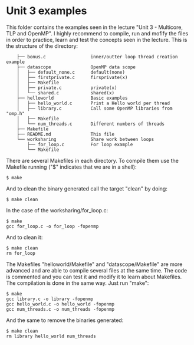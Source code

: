 # Unit 3 examples

This folder contains the examples seen in the lecture "Unit 3 - Multicore, TLP 
and OpenMP". I highly recommend to compile, run and mofify the files in order to
practice, learn and test the concepts seen in the lecture. This is the 
structure of the directory:

        ├── bonus.c                 inner/outter loop thread creation example
        ├── datascope               OpenMP data scope
        │   ├── default_none.c      default(none)
        │   ├── firstprivate.c      firsprivate(x)
        │   ├── Makefile            
        │   ├── private.c           private(x)
        │   └── shared.c            shared(x)
        ├── helloworld              Basic examples
        │   ├── hello_world.c       Print a Hello world per thread
        │   ├── library.c           Call some OpenMP libraries from "omp.h"
        │   ├── Makefile
        │   └── num_threads.c       Different numbers of threads
        ├── Makefile
        ├── README.md               This file
        └── worksharing             Share work between loops
            ├── for_loop.c          For loop example
            └── Makefile

There are several Makefiles in each directory. To compile them use the Makefile 
running ("$" indicates that we are in a shell):

    $ make

And to clean the binary generated call the target "clean" by doing:

    $ make clean
    
In the case of the worksharing/for_loop.c:

    $ make
    gcc for_loop.c -o for_loop -fopenmp

And to clean it:

    $ make clean
    rm for_loop

The Makefiles "helloworld/Makefile" and "datascope/Makefile" are more advanced 
and are able to compile several files at the same time. The code is commented 
and you can test it and modify it to learn about Makefiles. The compilation is 
done in the same way. Just run "make":

    $ make
    gcc library.c -o library -fopenmp
    gcc hello_world.c -o hello_world -fopenmp
    gcc num_threads.c -o num_threads -fopenmp

And the same to remove the binaries generated:

    $ make clean
    rm library hello_world num_threads

